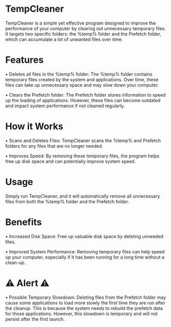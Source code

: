 # TempCleaner
TempCleaner is a simple yet effective program designed to improve the performance of your computer by clearing out unnecessary temporary files. It targets two specific folders: the %temp% folder and the Prefetch folder, which can accumulate a lot of unwanted files over time.

# Features
• Deletes all files in the %temp% folder: The %temp% folder contains temporary files created by the system and applications. Over time, these files can take up unnecessary space and may slow down your computer.

• Clears the Prefetch folder: The Prefetch folder stores information to speed up the loading of applications. However, these files can become outdated and impact system performance if not cleaned regularly.
# How it Works
• Scans and Deletes Files: TempCleaner scans the %temp% and Prefetch folders for any files that are no longer needed.

• Improves Speed: By removing these temporary files, the program helps free up disk space and can potentially improve system speed.
# Usage
Simply run TempCleaner, and it will automatically remove all unnecessary files from both the %temp% folder and the Prefetch folder.
# Benefits
• Increased Disk Space: Free up valuable disk space by deleting unneeded files.

• Improved System Performance: Removing temporary files can help speed up your computer, especially if it has been running for a long time without a clean-up.

# ⚠️ Alert ⚠️
• Possible Temporary Slowdown: Deleting files from the Prefetch folder may cause some applications to load more slowly the first time they are run after the cleanup. This is because the system needs to rebuild the prefetch data for those applications. However, this slowdown is temporary and will not persist after the first launch.
